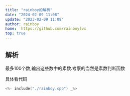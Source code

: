 ```yaml
---
title: "rainboy的解析"
date: "2024-02-09 11:08"
update: "2023-02-09 11:08"
author: rainboy
home:  https://github.com/rainboylvx
top: true
---
```


## 解析

最多100个数,输出这些数中的素数.考察的当然是素数判断函数

具体看代码

```cpp
<%- include("./rainboy.cpp") _%>
```


